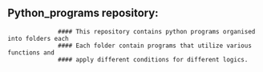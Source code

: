## Python_programs repository:
                  #### This repository contains python programs organised into folders each          
                  #### Each folder contain programs that utilize various functions and 
                  #### apply different conditions for different logics.
               
                    
